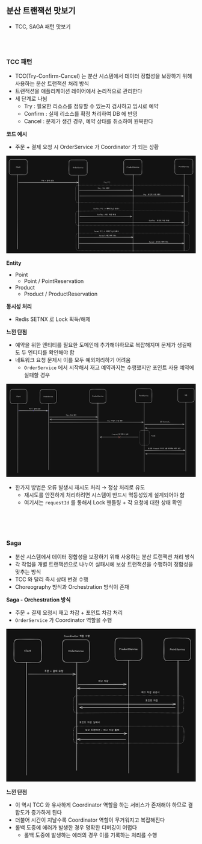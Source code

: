 ## 분산 트랜잭션 맛보기

- TCC, SAGA 패턴 맛보기

</br>
</br>

### TCC 패턴

- TCC(Try-Confirm-Cancel) 는 분산 시스템에서 데이터 정합성을 보장하기 위해 사용하는 분산 트랜잭션 처리 방식
- 트랜잭션을 애플리케이션 레이어에서 논리적으로 관리한다
- 세 단계로 나뉨
  - Try : 필요한 리소스를 점유할 수 있는지 검사하고 임시로 예약
  - Confirm : 실제 리소스를 확정 처리하여 DB 에 반영
  - Cancel : 문제가 생긴 경우, 예약 상태를 취소하여 원복한다

**코드 예시**

- 주문 + 결제 요청 시 OrderService 가 Coordinator 가 되는 상황

![order_service_tcc](./imgs/order_service_tcc.png)

**Entity**

- Point
  - Point / PointReservation
- Product
  - Product / ProductReservation

**동시성 처리**

- Redis SETNX 로 Lock 획득/해제

**느낀 단점**

- 예약을 위한 엔티티를 필요한 도메인에 추가해야하므로 복잡해지며 문제가 생길때도 두 엔티티를 확인해야 함
- 네트워크 요청 문제시 이를 모두 예외처리하기 어려움
  - `OrderService` 에서 시작해서 재고 예약까지는 수행했지만 포인트 사용 예약에 실패할 경우

![timeout_error](./imgs/timeout_error.png)

- 한가지 방법은 오류 발생시 재시도 처리 → 정상 처리로 유도
  - 재시도를 안전하게 처리하려면 시스템이 반드시 멱등성있게 설계되어야 함
  - 여기서는 `requestId` 를 통해서 Lock 핸들링 + 각 요청에 대한 상태 확인

</br>
</br>
</br>

### Saga

- 분산 시스템에서 데이터 정합성을 보장하기 위해 사용하는 분산 트랜잭션 처리 방식
- 각 작업을 개별 트랜잭션으로 나누어 실패시에 보상 트랜잭션을 수행하여 정합성을 맞추는 방식
- TCC 와 달리 즉시 상태 변경 수행
- Choreography 방식과 Orchestration 방식이 존재

**Saga - Orchestration 방식**

- 주문 + 결제 요청시 재고 차감 + 포인트 차감 처리
- `OrderService` 가 Coordinator 역할을 수행

![orchestration](./imgs/och.png)

**느낀 단점**

- 이 역시 TCC 와 유사하게 Coordinator 역할을 하는 서비스가 존재해야 하므로 결합도가 증가하게 된다
- 더불어 시간이 지날수록 Coordinator 역할이 무거워지고 복잡해진다
- 롤백 도중에 에러가 발생한 경우 명확한 디버깅이 어렵다
  - 롤백 도중에 발생하는 에러의 경우 이를 기록하는 처리를 수행
